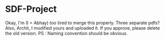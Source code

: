 # SDF-Project
Okay, I'm (I = Abhay) too tired to merge this properly. Three separate pdfs? Also, Archit, I modified yours and uploaded it. If you approve, please delete the old version.
PS : Naming convention should be obvious.
